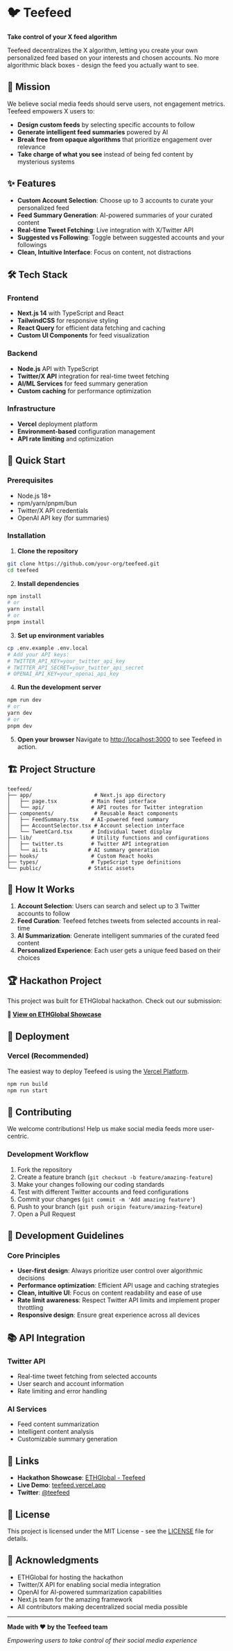 # 🐦 Teefeed

**Take control of your X feed algorithm**

Teefeed decentralizes the X algorithm, letting you create your own personalized feed based on your interests and chosen accounts. No more algorithmic black boxes - design the feed you actually want to see.

## 🚀 Mission

We believe social media feeds should serve users, not engagement metrics. Teefeed empowers X users to:

- **Design custom feeds** by selecting specific accounts to follow
- **Generate intelligent feed summaries** powered by AI
- **Break free from opaque algorithms** that prioritize engagement over relevance
- **Take charge of what you see** instead of being fed content by mysterious systems

## ✨ Features

- **Custom Account Selection**: Choose up to 3 accounts to curate your personalized feed
- **Feed Summary Generation**: AI-powered summaries of your curated content
- **Real-time Tweet Fetching**: Live integration with X/Twitter API
- **Suggested vs Following**: Toggle between suggested accounts and your followings
- **Clean, Intuitive Interface**: Focus on content, not distractions

## 🛠️ Tech Stack

### Frontend
- **Next.js 14** with TypeScript and React
- **TailwindCSS** for responsive styling
- **React Query** for efficient data fetching and caching
- **Custom UI Components** for feed visualization

### Backend
- **Node.js** API with TypeScript
- **Twitter/X API** integration for real-time tweet fetching
- **AI/ML Services** for feed summary generation
- **Custom caching** for performance optimization

### Infrastructure
- **Vercel** deployment platform
- **Environment-based** configuration management
- **API rate limiting** and optimization

## 🚀 Quick Start

### Prerequisites
- Node.js 18+ 
- npm/yarn/pnpm/bun
- Twitter/X API credentials
- OpenAI API key (for summaries)

### Installation

1. **Clone the repository**
```bash
git clone https://github.com/your-org/teefeed.git
cd teefeed
```

2. **Install dependencies**
```bash
npm install
# or
yarn install
# or
pnpm install
```

3. **Set up environment variables**
```bash
cp .env.example .env.local
# Add your API keys:
# TWITTER_API_KEY=your_twitter_api_key
# TWITTER_API_SECRET=your_twitter_api_secret
# OPENAI_API_KEY=your_openai_api_key
```

4. **Run the development server**
```bash
npm run dev
# or
yarn dev
# or
pnpm dev
```

5. **Open your browser**
Navigate to [http://localhost:3000](http://localhost:3000) to see Teefeed in action.

## 🏗️ Project Structure

```
teefeed/
├── app/                    # Next.js app directory
│   ├── page.tsx           # Main feed interface
│   └── api/               # API routes for Twitter integration
├── components/             # Reusable React components
│   ├── FeedSummary.tsx    # AI-powered feed summary
│   ├── AccountSelector.tsx # Account selection interface
│   └── TweetCard.tsx      # Individual tweet display
├── lib/                   # Utility functions and configurations
│   ├── twitter.ts         # Twitter API integration
│   └── ai.ts             # AI summary generation
├── hooks/                 # Custom React hooks
├── types/                 # TypeScript type definitions
└── public/               # Static assets
```

## 🎯 How It Works

1. **Account Selection**: Users can search and select up to 3 Twitter accounts to follow
2. **Feed Curation**: Teefeed fetches tweets from selected accounts in real-time
3. **AI Summarization**: Generate intelligent summaries of the curated feed content
4. **Personalized Experience**: Each user gets a unique feed based on their choices

## 🏆 Hackathon Project

This project was built for ETHGlobal hackathon. Check out our submission:

**🔗 [View on ETHGlobal Showcase](https://ethglobal.com/showcase/teefeed-rcq50)**

## 🚀 Deployment

### Vercel (Recommended)
The easiest way to deploy Teefeed is using the [Vercel Platform](https://vercel.com/new).

```bash
npm run build
npm run start
```

## 🤝 Contributing

We welcome contributions! Help us make social media feeds more user-centric.

### Development Workflow
1. Fork the repository
2. Create a feature branch (`git checkout -b feature/amazing-feature`)
3. Make your changes following our coding standards
4. Test with different Twitter accounts and feed configurations
5. Commit your changes (`git commit -m 'Add amazing feature'`)
6. Push to your branch (`git push origin feature/amazing-feature`)
7. Open a Pull Request

## 🔧 Development Guidelines

### Core Principles
- **User-first design**: Always prioritize user control over algorithmic decisions
- **Performance optimization**: Efficient API usage and caching strategies
- **Clean, intuitive UI**: Focus on content readability and ease of use
- **Rate limit awareness**: Respect Twitter API limits and implement proper throttling
- **Responsive design**: Ensure great experience across all devices

## 📚 API Integration

### Twitter API
- Real-time tweet fetching from selected accounts
- User search and account information
- Rate limiting and error handling

### AI Services
- Feed content summarization
- Intelligent content analysis
- Customizable summary generation

## 🔗 Links

- **Hackathon Showcase**: [ETHGlobal - Teefeed](https://ethglobal.com/showcase/teefeed-rcq50)
- **Live Demo**: [teefeed.vercel.app](https://teefeed.vercel.app)
- **Twitter**: [@teefeed](https://twitter.com/teefeed)

## 📄 License

This project is licensed under the MIT License - see the [LICENSE](LICENSE) file for details.

## 🙏 Acknowledgments

- ETHGlobal for hosting the hackathon
- Twitter/X API for enabling social media integration
- OpenAI for AI-powered summarization capabilities
- Next.js team for the amazing framework
- All contributors making decentralized social media possible

---

**Made with ❤️ by the Teefeed team**

*Empowering users to take control of their social media experience*
